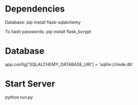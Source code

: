 

# Dependencies

Database:
pip install flask-sqlalchemy

To hash passwords:
pip install flask_bcrypt

# Database
app.config['SQLALCHEMY_DATABASE_URI'] = 'sqlite:///mde.db'

# Start Server

python run.py

#